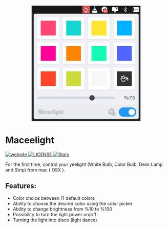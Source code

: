 <p align="center">
  <img src="https://raw.githubusercontent.com/mohammad1ta/maceelight/master/demo.jpg" title="Application Demo" alt="Application demo" width="340" />
</p>

# Maceelight

<div>
  <!-- Version -->
  <a href="https://marktext.github.io/website">
    <img src="https://badge.fury.io/gh/mohammad1ta%2Fmaceelight.svg" alt="website">
  </a>
  <!-- License -->
  <a href="https://github.com/mohammad1ta/maceelight/blob/master/LICENSE">
    <img src="https://img.shields.io/github/license/mohammad1ta/maceelight.svg" alt="LICENSE">
  </a>
  <!-- Stars -->
  <a href="https://github.com/mohammad1ta/maceelight">
    <img src="https://img.shields.io/github/stars/mohammad1ta/maceelight.svg" alt="Stars">
  </a>
</div>
  
For the first time, control your yeelight (White Bulb, Color Bulb, Desk Lamp and Strip) from mac ( OSX ).  


## Features:
* Color choice between 11 default colors
* Ability to choose the desired color using the color picker
* Ability to change brightness from %10 to %100
* Possibility to turn the light power on/off
* Turning the light into disco (light dance)
